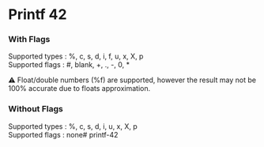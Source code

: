 # Printf 42

### With Flags

Supported types : %, c, s, d, i, f, u, x, X, p <br/>
Supported flags : #, blank, +, ., -, 0, *

⚠️ Float/double numbers (%f) are supported, however the result may not be 100% accurate due to floats approximation.

### Without Flags
Supported types : %, c, s, d, i, u, x, X, p <br/>
Supported flags : none# printf-42
